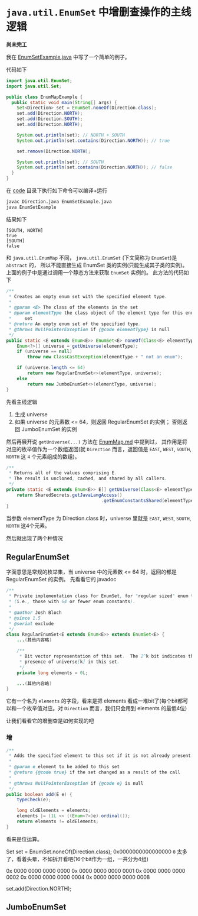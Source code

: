 # `java.util.EnumSet` 中增删查操作的主线逻辑

**尚未完工**

我在 [EnumSetExample.java](code/EnumSetExample.java) 中写了一个简单的例子。

代码如下

```Java
import java.util.EnumSet;
import java.util.Set;

public class EnumMapExample {
  public static void main(String[] args) {
    Set<Direction> set = EnumSet.noneOf(Direction.class);
    set.add(Direction.NORTH);
    set.add(Direction.SOUTH);
    set.add(Direction.NORTH);

    System.out.println(set); // NORTH + SOUTH
    System.out.println(set.contains(Direction.NORTH)); // true

    set.remove(Direction.NORTH);

    System.out.println(set); // SOUTH
    System.out.println(set.contains(Direction.NORTH)); // false
  }
}
```

在 [code](code) 目录下执行如下命令可以编译+运行
```bash
javac Direction.java EnumSetExample.java
java EnumSetExample
```

结果如下
```text
[SOUTH, NORTH]
true
[SOUTH]
false
```


和 `java.util.EnumMap` 不同， `java.util.EnumSet` (下文简称为 `EnumSet`)是 `abstract` 的，
所以不能直接生成 EnumSet 类的实例(只能生成其子类的实例)。
上面的例子中是通过调用一个静态方法来获取 `EnumSet` 实例的。
此方法的代码如下

```Java
/**
 * Creates an empty enum set with the specified element type.
 *
 * @param <E> The class of the elements in the set
 * @param elementType the class object of the element type for this enum
 *     set
 * @return An empty enum set of the specified type.
 * @throws NullPointerException if {@code elementType} is null
 */
public static <E extends Enum<E>> EnumSet<E> noneOf(Class<E> elementType) {
    Enum<?>[] universe = getUniverse(elementType);
    if (universe == null)
        throw new ClassCastException(elementType + " not an enum");

    if (universe.length <= 64)
        return new RegularEnumSet<>(elementType, universe);
    else
        return new JumboEnumSet<>(elementType, universe);
}
```

先看主线逻辑
1. 生成 universe
2. 如果 universe 的元素数 <= 64，则返回 RegularEnumSet 的实例； 否则返回 JumboEnumSet 的实例

然后再展开说
`getUniverse(...)` 方法在 [EnumMap.md](EnumMap.md) 中提到过，
其作用是将对应的枚举值作为一个数组返回(就 `Direction` 而言，返回值是 `EAST`, `WEST`, `SOUTH`, `NORTH` 这 `4` 个元素组成的数组)。



```Java
/**
 * Returns all of the values comprising E.
 * The result is uncloned, cached, and shared by all callers.
 */
private static <E extends Enum<E>> E[] getUniverse(Class<E> elementType) {
    return SharedSecrets.getJavaLangAccess()
                                    .getEnumConstantsShared(elementType);
}
```

当参数 elementType 为 Direction.class 时，universe 里就是 `EAST`, `WEST`, `SOUTH`, `NORTH` 这4个元素。

然后就出现了两个种情况
## RegularEnumSet
字面意思是常规的枚举集，当 universe 中的元素数 <= 64 时，返回的都是 RegularEnumSet 的实例。
先看看它的 javadoc

```Java
/**
 * Private implementation class for EnumSet, for "regular sized" enum types
 * (i.e., those with 64 or fewer enum constants).
 *
 * @author Josh Bloch
 * @since 1.5
 * @serial exclude
 */
class RegularEnumSet<E extends Enum<E>> extends EnumSet<E> {
    ...(其他内容略)

    /**
     * Bit vector representation of this set.  The 2^k bit indicates the
     * presence of universe[k] in this set.
     */
    private long elements = 0L;

    ...(其他内容略)
}
```

它有一个名为 `elements` 的字段，看来是把 elements 看成一堆bit了(每个bit都可以和一个枚举值对应。对 `Direction` 而言，我们只会用到 elements 的最低4位)


让我们看看它的增删查是如何实现的吧
### 增
```Java
/**
 * Adds the specified element to this set if it is not already present.
 *
 * @param e element to be added to this set
 * @return {@code true} if the set changed as a result of the call
 *
 * @throws NullPointerException if {@code e} is null
 */
public boolean add(E e) {
    typeCheck(e);

    long oldElements = elements;
    elements |= (1L << ((Enum<?>)e).ordinal());
    return elements != oldElements;
}
```
看来是位运算。

Set<Direction> set = EnumSet.noneOf(Direction.class);
0x0000000000000000 `0` 太多了，看着头晕，不如拆开看吧(16个bit作为一组，一共分为4组)

0x 0000 0000 0000 0000
0x 0000 0000 0000 0001
0x 0000 0000 0000 0002
0x 0000 0000 0000 0004
0x 0000 0000 0000 0008


set.add(Direction.NORTH);


## JumboEnumSet
